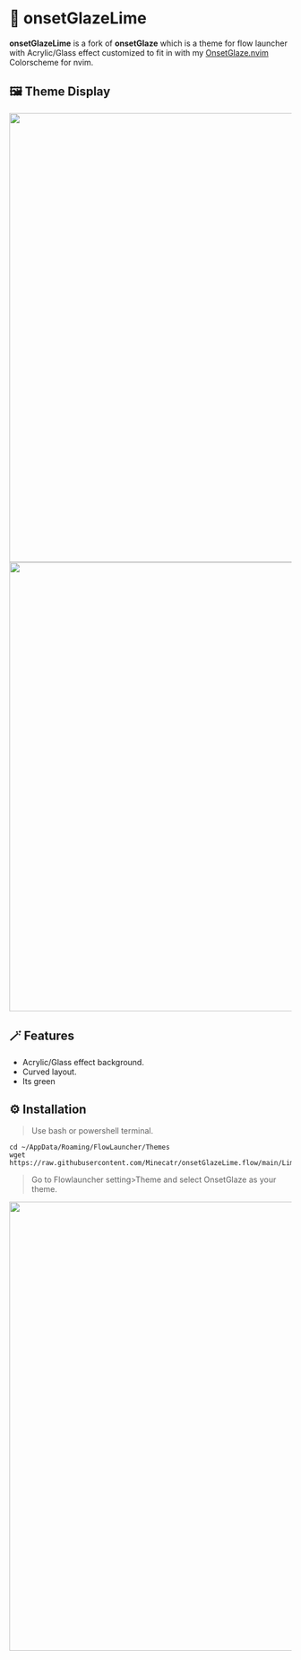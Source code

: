 # 🎨 onsetGlazeLime

**onsetGlazeLime** is a fork of **onsetGlaze** which is a theme for flow launcher with Acrylic/Glass effect customized to fit in with my [OnsetGlaze.nvim](https://github.com/abhidahal/OnsetGlaze.nvim) Colorscheme for nvim.

## 🖼️ Theme Display

<img src="https://github.com/Minecatr/onsetGlazeLime.flow/assets/82689952/c36543e5-e315-4fed-9b01-21b570986bea" alt="" width="800">

<img src="https://github.com/Minecatr/onsetGlazeLime.flow/assets/82689952/8e31c940-72c9-4ff6-aea8-d195503b4a86" alt="" width="800">

## 🪄 Features

- Acrylic/Glass effect background.
- Curved layout.
- Its green

## ⚙️ Installation

>Use bash or powershell terminal.

```Shell
cd ~/AppData/Roaming/FlowLauncher/Themes
wget https://raw.githubusercontent.com/Minecatr/onsetGlazeLime.flow/main/Lime.xaml
```

>Go to Flowlauncher setting>Theme and select OnsetGlaze as your theme.

<img src="https://github.com/Minecatr/onsetGlazeLime.flow/assets/82689952/02ed587c-261d-4452-8e39-84bf0ea0e471" alt="" width="800">
